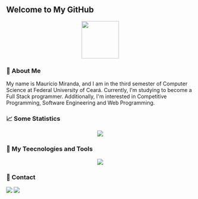## Welcome to My GitHub

<div align="center">
   <img src="https://i.imgur.com/AzYGS9D.png" height="100em"/>
</div>

### :bust_in_silhouette: About Me
<p>My name is Maurício Miranda, and I am in the third semester of Computer Science at Federal University of Ceará. Currently, I'm studying to become a Full Stack programmer. Additionally, I'm interested in Competitive Programming, Software Engineering and Web Programming.</p>

### &#x1f4c8; Some Statistics
<div align="center">
   <img align="center" src="https://github-readme-stats.vercel.app/api/top-langs/?username=mmiiranda&title_color=ffffff&text_color=c9cacc&icon_color=2bbc8a&bg_color=1d1f21&langs_count=5" />
</div>

### :wrench: My Teecnologies and Tools
<div align="center" >
 <p align="center">
   <img src="https://skillicons.dev/icons?i=c,cpp,java,python,js,vue,css,git,mysql" />
 </p>
</div> 

### 📧 Contact
<a href="https://instagram.com/m_miiranda_" target="_blank"><img src="https://img.shields.io/badge/-Instagram-%23E4405F?style=for-the-badge&logo=instagram&logoColor=white" target="_blank"></a>
 <a href = "mailto:mauricio201190b@gmailccom"><img src="https://img.shields.io/badge/Gmail-D14836?style=for-the-badge&logo=gmail&logoColor=white" target="_blank"></a>
 
<!--
**mmiiranda/mmiiranda** is a ✨ _special_ ✨ repository because its `README.md` (this file) appears on your GitHub profile.

Here are some ideas to get you started:

- 🔭 I’m currently working on ...
- 🌱 I’m currently learning ...
- 👯 I’m looking to collaborate on ...
- 🤔 I’m looking for help with ...
- 💬 Ask me about ...
- 📫 How to reach me: ...
- 😄 Pronouns: ...
- ⚡ Fun fact: ...
-->
